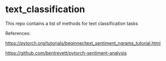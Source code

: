 # text_classification

This repo contains a list of methods for text classification tasks

References:

https://pytorch.org/tutorials/beginner/text_sentiment_ngrams_tutorial.html

https://github.com/bentrevett/pytorch-sentiment-analysis
